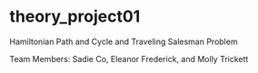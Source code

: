 # theory_project01

Hamiltonian Path and Cycle and Traveling Salesman Problem

Team Members:
Sadie Co,
Eleanor Frederick, and
Molly Trickett
